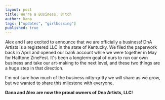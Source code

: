 ```yaml
---
layout: post
title: We're a Business, B!tch
author: Dana
tags: ["updates", "girlbossing"]
published: true
---
```


Alex and I are excited to announce that we are officially a business! DnA Artists is a registered LLC in the state of Kentucky. We filed the paperwork back in April and opened our bank account while we were together in May for Halftone ZineFest. It's been a longterm goal of ours to run our own business and take our art-making to the next level, and these two things are a huge step in that direction.

I'm not sure how much of the business nitty-gritty we will share as we grow, but we wanted to share this milestone with everyone.

**Dana and Alex are now the proud owners of Dna Artists, LLC!**

<!--more-->
